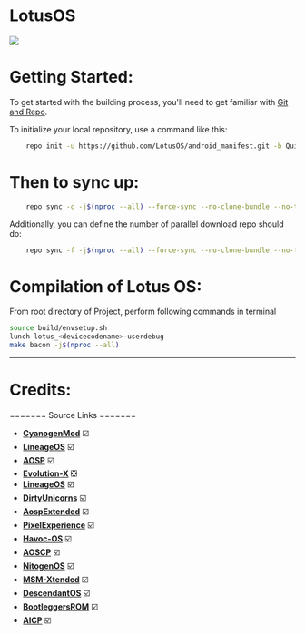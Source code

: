 # LotusOS #

<img src="https://raw.githubusercontent.com/LotusOS/android_manifest/Quiche-WIP/IMG_20200212_001341_962.jpg"> 

Getting Started:
==============

To get started with the building process, you'll need to get familiar with [Git and Repo](http://source.android.com/source/using-repo.html).

To initialize your local repository, use a command like this:

```bash
    repo init -u https://github.com/LotusOS/android_manifest.git -b Quiche-WIP
```

Then to sync up:
================

```bash
    repo sync -c -j$(nproc --all) --force-sync --no-clone-bundle --no-tags
```

Additionally, you can define the number of parallel download repo should do:

```bash
    repo sync -f -j$(nproc --all) --force-sync --no-clone-bundle --no-tags
```

Compilation of Lotus OS:
====================

From root directory of Project, perform following commands in terminal


```bash
source build/envsetup.sh
lunch lotus_<devicecodename>-userdebug
make bacon -j$(nproc --all)
```
-----------------------------------------------------------------------------

 Credits:
=======
======= Source Links =======
 * [**CyanogenMod**](https://github.com/Cyanogenmod)            ☑️
 * [**LineageOS**](https://github.com/LineageOS)                ☑️
 * [**AOSP**](https://android.googlesource.com)                 ☑️
 * [**Evolution-X**](https://github.com/Evolution-X)            ❎
 * [**LineageOS**](https://github.com/LineageOS)                ☑️
 * [**DirtyUnicorns**](https://github.com/dirtyunicorns)        ☑️
 * [**AospExtended**](https://github.com/AospExtended)          ☑️
 * [**PixelExperience**](https://github.com/PixelExperience)    ☑️
 * [**Havoc-OS**](https://github.com/Havoc-OS)                  ☑️
 * [**AOSCP**](https://github.com/AOSCP)                        ☑️
 * [**NitogenOS**](https://github.com/NitogenOS)                ☑️
 * [**MSM-Xtended**](https://github.com/MSM-Xtended)            ☑️
 * [**DescendantOS**](https://github.com/Descendant)            ☑️
 * [**BootleggersROM**](https://github.com/BootleggersROM)      ☑️
 * [**AICP**](https://github.com/AICP)                          ☑️
 
